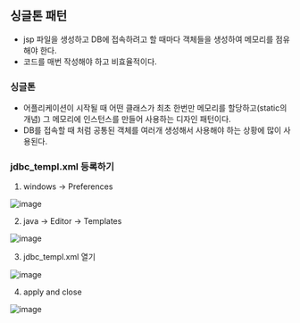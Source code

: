 ## 싱글톤 패턴
- jsp 파일을 생성하고 DB에 접속하려고 할 때마다 객체들을 생성하여 메모리를 점유해야 한다.
- 코드를 매번 작성해야 하고 비효율적이다.

### 싱글톤
- 어플리케이션이 시작될 때 어떤 클래스가 최초 한번만 메모리를 할당하고(static의 개념) 그 메모리에 인스턴스를 만들어 사용하는 디자인 패턴이다.
- DB를 접속할 때 처럼 공통된 객체를 여러개 생성해서 사용해야 하는 상황에 많이 사용된다.

### jdbc_templ.xml 등록하기

1. windows -> Preferences

![image](https://user-images.githubusercontent.com/54658614/231664981-f3da563c-173f-45f9-adc8-4584b230f24a.png)

2. java -> Editor -> Templates

![image](https://user-images.githubusercontent.com/54658614/231665073-d25838c1-9ad6-4b0d-b038-a1034aca3172.png)

3. jdbc_templ.xml 열기

![image](https://user-images.githubusercontent.com/54658614/231665119-e13790d4-4f11-4d55-b8ff-916004635340.png)

4. apply and close

![image](https://user-images.githubusercontent.com/54658614/231665175-f74639cf-3ca4-4273-8714-32feee08430c.png)
